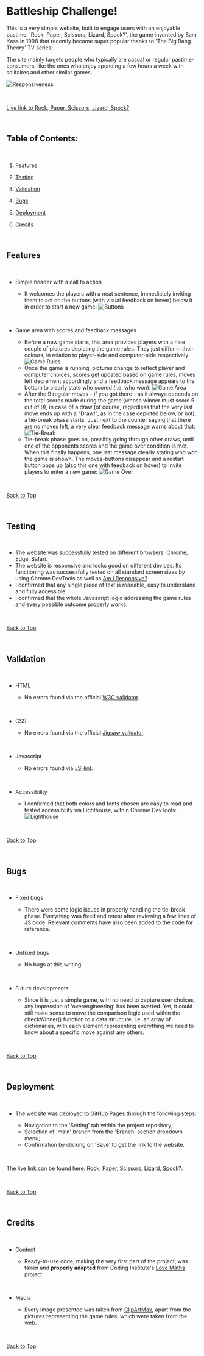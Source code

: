 # Battleship Challenge!

This is a very simple website, built to engage users with an enjoyable pastime: 'Rock, Paper, Scissors, Lizard, Spock?', the game invented by Sam Kass in 1998 that recently became super popular thanks to 'The Big Bang Theory' TV series!

The site mainly targets people who typically are casual or regular pastime-consumers, like the ones who enjoy spending a few hours a week with solitaires and other similar games.

![Responsiveness](/assets/media/responsiveness.png "Responsive Design")

<br>

[Live link to Rock, Paper, Scissors, Lizard, Spock?](https://maurizio-github.github.io/portfolio-project-2/)

<br>

## Table of Contents:

<br>

1. [Features](#features)

2. [Testing](#testing)

3. [Validation](#validation)

4. [Bugs](#bugs)

5. [Deployment](#deployment)

6. [Credits](#credits)

<br>

## Features

<br>

- Simple header with a call to action

    - It welcomes the players with a neat sentence, immediately inviting them to act on the buttons (with visual feedback on hover) below it in order to start a new game:
    ![Buttons](/assets/media/buttons.png "Buttons")

<br>

- Game area with scores and feedback messages

    - Before a new game starts, this area provides players with a nice couple of pictures depicting the game rules. They just differ in their colours, in relation to player-side and computer-side respectively:
    ![Game Rules](/assets/media/images-area.png "Game Rules")
    - Once the game is running, pictures change to reflect player and computer choices, scores get updated based on game rules, moves left decrement accordingly and a feedback message appears to the bottom to clearly state who scored (i.e. who won):
    ![Game Area](/assets/media/game-area.png "Game Area")
    - After the 9 regular moves - if you got there - as it always depends on the total scores made during the game (whose winner must score 5 out of 9), in case of a draw (of course, regardless that the very last move ends up with a "Draw!", as in the case depicted below, or not), a tie-break phase starts. Just next to the counter saying that there are no moves left, a very clear feedback message warns about that:
    ![Tie-Break](/assets/media/tie-break.png "Tie-Break")
    - Tie-break phase goes on, possibly going through other draws, until one of the opponents scores and the game over condition is met. When this finally happens, one last message clearly stating who won the game is shown. The moves-buttons disappear and a restart button pops up (also this one with feedback on hover) to invite players to enter a new game:
    ![Game Over](/assets/media/game-over.png "Game Over")

<br>

[Back to Top](#table-of-contents)

<br>

## Testing

<br>

- The website was successfully tested on different browsers: Chrome, Edge, Safari.
- The website is responsive and looks good on different devices. Its functioning was successfully tested on all standard screen sizes by using Chrome DevTools as well as [Am I Responsive?](https://ui.dev/amiresponsive)
- I confirmed that any single piece of text is readable, easy to understand and fully accessible.
- I confirmed that the whole Javascript logic addressing the game rules and every possible outcome properly works.

<br>

[Back to Top](#table-of-contents)

<br>

## Validation

<br>

- HTML

    - No errors found via the official [W3C validator](https://validator.w3.org/#validate_by_input).

<br>

- CSS

    - No errors found via the official [Jigsaw validator](https://jigsaw.w3.org/css-validator/#validate_by_input).

<br>

- Javascript

    - No errors found via [JSHint](https://jshint.com/).

<br>

- Accessibility

    - I confirmed that both colors and fonts chosen are easy to read and tested accessibility via Lighthouse, within Chrome DevTools:
    ![Lighthouse](/assets/media/performance-lighthouse.png "Performance Analysis")

<br>

[Back to Top](#table-of-contents)

<br>

## Bugs

<br>

- Fixed bugs

    - There were some logic issues in properly handling the tie-break phase. Everything was fixed and retest after reviewing a few lines of JS code. Relevant comments have also been added to the code for reference.

<br>

- Unfixed bugs

    - No bugs at this writing.

<br>

- Future developments

    - Since it is just a simple game, with no need to capture user choices, any impression of 'overengineering' has been averted. Yet, it could still make sense to move the comparison logic used within the checkWinner() function to a data structure, i.e. an array of dictionaries, with each element representing everything we need to know about a specific move against any others.

<br>

[Back to Top](#table-of-contents)

<br>

## Deployment

<br>

- The website was deployed to GitHub Pages through the following steps:

    - Navigation to the 'Setting' tab within the project repository;
    - Selection of 'main' branch from the 'Branch' section dropdown menu;
    - Confirmation by clicking on 'Save' to get the link to the website.

<br>

The live link can be found here: [Rock, Paper, Scissors, Lizard, Spock?](https://maurizio-github.github.io/portfolio-project-2/).

<br>

[Back to Top](#table-of-contents)

<br>

## Credits

<br>

- Content

    - Ready-to-use code, making the very first part of the project, was taken and **properly adapted** from Coding Institute's [Love Maths](https://github.com/Code-Institute-Org/love-maths) project.

<br>

- Media

    - Every image presented was taken from [ClipArtMax](https://www.clipartmax.com/), apart from the pictures representing the game rules, which were taken from the web.

<br>

[Back to Top](#table-of-contents)